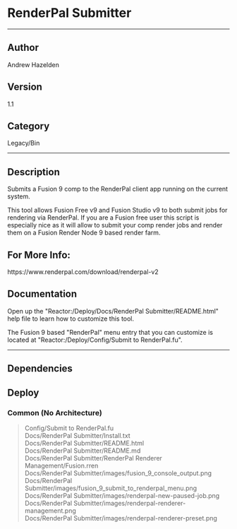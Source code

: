 # RenderPal Submitter
___

## Author
Andrew Hazelden

## Version
1.1

## Category
Legacy/Bin

___

## Description
<p>Submits a Fusion 9 comp to the RenderPal client app running on the current system.</p>

<p>This tool allows Fusion Free v9 and Fusion Studio v9 to both submit jobs for rendering via RenderPal. If you are a Fusion free user this script is especially nice as it will allow to submit your comp render jobs and render them on a Fusion Render Node 9 based render farm.</p>

<h2>For More Info:</h2>
https://www.renderpal.com/download/renderpal-v2

<h2>Documentation</h2>
<p>Open up the "Reactor:/Deploy/Docs/RenderPal Submitter/README.html" help file to learn how to customize this tool.</p>

<p>The Fusion 9 based "RenderPal" menu entry that you can customize is located at "Reactor:/Deploy/Config/Submit to RenderPal.fu".</p>


___

## Dependencies

## Deploy

### Common (No Architecture)

> Config/Submit to RenderPal.fu  
> Docs/RenderPal Submitter/Install.txt  
> Docs/RenderPal Submitter/README.html  
> Docs/RenderPal Submitter/README.md  
> Docs/RenderPal Submitter/RenderPal Renderer Management/Fusion.rren  
> Docs/RenderPal Submitter/images/fusion_9_console_output.png  
> Docs/RenderPal Submitter/images/fusion_9_submit_to_renderpal_menu.png  
> Docs/RenderPal Submitter/images/renderpal-new-paused-job.png  
> Docs/RenderPal Submitter/images/renderpal-renderer-management.png  
> Docs/RenderPal Submitter/images/renderpal-renderer-preset.png  
